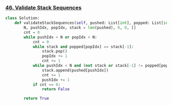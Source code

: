 ### [46. Validate Stack Sequences](https://leetcode.com/problems/validate-stack-sequences/description/)

```python
class Solution:
    def validateStackSequences(self, pushed: List[int], popped: List[int]) -> bool:
        N, pushIdx, popIdx, stack = len(pushed), 0, 0, []
        cnt = 0
        while pushIdx < N or popIdx < N:
            cnt = 0
            while stack and popped[popIdx] == stack[-1]:
                stack.pop()
                popIdx += 1
                cnt += 1
            while pushIdx < N and (not stack or stack[-1] != popped[popIdx]):
                stack.append(pushed[pushIdx])
                cnt += 1
                pushIdx += 1
            if cnt == 0:
                return False

        return True
```

